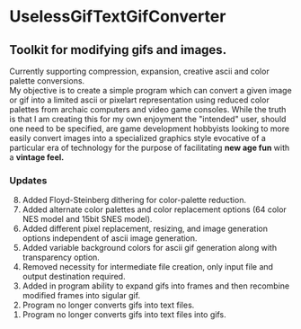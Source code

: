 # UselessGifTextGifConverter
<h2>Toolkit for modifying gifs and images.</h2>
Currently supporting compression, expansion, creative ascii and color palette conversions.<br>
My objective is to create a simple program which can convert a given image or gif into a limited ascii or pixelart representation using reduced color palettes from archaic computers and video game consoles. While the truth is that I am creating this for my own enjoyment the "intended" user, should one need to be specified, are game development hobbyists looking to more easily convert images into a specialized graphics style evocative of a particular era of technology for the purpose of facilitating <b>new age fun</b> with a <b>vintage feel.</b>

<h3>Updates</h3>
<ol reversed>

<li>Added Floyd-Steinberg dithering for color-palette reduction.</li>
<li>Added alternate color palettes and color replacement options (64 color NES model and 15bit SNES model).</li>
<li>Added different pixel replacement, resizing, and image generation options independent of ascii image generation.</li>
<li>Added variable background colors for ascii gif generation along with transparency option.</li>
<li>Removed necessity for intermediate file creation, only input file and output destination required.</li>
<li>Added in program ability to expand gifs into frames and then recombine modified frames into sigular gif.</li>
<li>Program no longer converts gifs into text files.</li>
<li>Program no longer converts gifs into text files into gifs.</li>
</ol>
